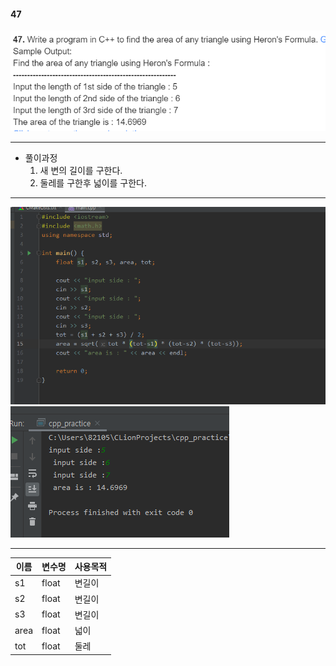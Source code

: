 #### 47

<img src="./47문제.PNG">

***

- 풀이과정
  1. 새 변의 길이를 구한다.
  2. 둘레를 구한후 넓이를 구한다.

***

<img src="./47소스.PNG">



<img src="./47답.PNG">

***

| 이름 | 변수명 | 사용목적 |
| ---- | ------ | -------- |
| s1   | float  | 변길이   |
| s2   | float  | 변길이   |
| s3   | float  | 변길이   |
| area | float  | 넓이     |
| tot  | float  | 둘레     |


